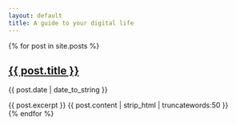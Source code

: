```yaml
---
layout: default
title: A guide to your digital life
---
```

<div class="listing">
    {% for post in site.posts %}
    <div class="post other link">
      <h2> <a href="{{site.url}}{{post.url}}">{{ post.title }}</a></h2>
      <p class="post-date">{{ post.date | date_to_string }}</p>
      {{ post.excerpt }}
      {{ post.content | strip_html | truncatewords:50 }}
    </div>
    {% endfor %}
</div>
